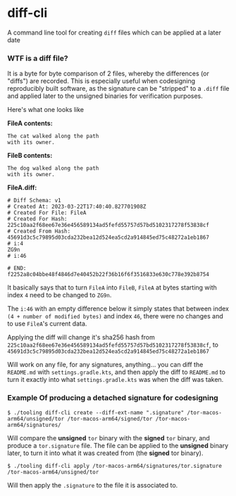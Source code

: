 # diff-cli

A command line tool for creating `diff` files which can be applied at a later date

### WTF is a diff file?

It is a byte for byte comparison of 2 files, whereby the differences (or "diffs") are 
recorded. This is especially useful when codesigning reproducibly built software, as 
the signature can be "stripped" to a `.diff` file and applied later to the unsigned 
binaries for verification purposes.

Here's what one looks like

**FileA contents:**
```
The cat walked along the path
with its owner.
```

**FileB contents:**
```
The dog walked along the path
with its owner.
```

**FileA.diff:**
```
# Diff Schema: v1
# Created At: 2023-03-22T17:40:40.827701908Z
# Created For File: FileA
# Created For Hash: 225c10aa2f68ee67e36e456589134ad5fefd55757d57bd5102317278f53838cf
# Created From Hash: 45691d3c5c79895d03cda232bea12d524ea5cd2a914845ed75c48272a1eb1867
# i:4
ZG9n
# i:46

# END: f2252a8c04bbe48f4846d7e40452b22f36b16f6f3516833e630c778e392b8754
```

It basically says that to turn `FileA` into `FileB`, `FileA` at bytes starting with 
index `4` need to be changed to `ZG9n`.

The `i:46` with an empty difference below it simply states that between index 
`(4 + number of modified bytes)` and index `46`, there were no changes and to
use `FileA`'s current data.

Applying the diff will change it's sha256 hash from `225c10aa2f68ee67e36e456589134ad5fefd55757d57bd5102317278f53838cf`,
to `45691d3c5c79895d03cda232bea12d524ea5cd2a914845ed75c48272a1eb1867`

Will work on any file, for any signatures, anything... you can diff the `README.md` with
`settings.gradle.kts`, and then apply the diff to `README.md` to turn it exactly into what
`settings.gradle.kts` was when the diff was taken.

### Example Of producing a detached signature for codesigning

```shell
$ ./tooling diff-cli create --diff-ext-name ".signature" /tor-macos-arm64/unsigned/tor /tor-macos-arm64/signed/tor /tor-macos-arm64/signatures/
```

Will compare the **unsigned** `tor` binary with the **signed** `tor` binary,
and produce a `tor.signature` file. The file can be applied to the **unsigned**
binary later, to turn it into what it was created from (the **signed** tor binary).

```shell
$ ./tooling diff-cli apply /tor-macos-arm64/signatures/tor.signature /tor-macos-arm64/unsigned/tor
```

Will then apply the `.signature` to the file it is associated to.
